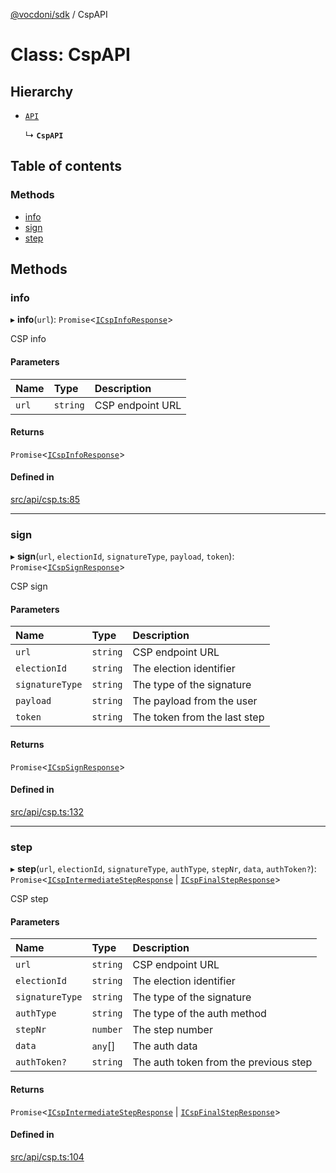 [@vocdoni/sdk](/sdk) / CspAPI

# Class: CspAPI

## Hierarchy

- [`API`](API)

  ↳ **`CspAPI`**

## Table of contents

### Methods

- [info](CspAPI#info)
- [sign](CspAPI#sign)
- [step](CspAPI#step)

## Methods

### info

▸ **info**(`url`): `Promise`\<[`ICspInfoResponse`](../interfaces/ICspInfoResponse)\>

CSP info

#### Parameters

| Name | Type | Description |
| :------ | :------ | :------ |
| `url` | `string` | CSP endpoint URL |

#### Returns

`Promise`\<[`ICspInfoResponse`](../interfaces/ICspInfoResponse)\>

#### Defined in

[src/api/csp.ts:85](https://github.com/vocdoni/vocdoni-sdk/blob/179c92b4cecfec787d968dc02b519f64ee15c5d3/src/api/csp.ts#L85)

___

### sign

▸ **sign**(`url`, `electionId`, `signatureType`, `payload`, `token`): `Promise`\<[`ICspSignResponse`](../interfaces/ICspSignResponse)\>

CSP sign

#### Parameters

| Name | Type | Description |
| :------ | :------ | :------ |
| `url` | `string` | CSP endpoint URL |
| `electionId` | `string` | The election identifier |
| `signatureType` | `string` | The type of the signature |
| `payload` | `string` | The payload from the user |
| `token` | `string` | The token from the last step |

#### Returns

`Promise`\<[`ICspSignResponse`](../interfaces/ICspSignResponse)\>

#### Defined in

[src/api/csp.ts:132](https://github.com/vocdoni/vocdoni-sdk/blob/179c92b4cecfec787d968dc02b519f64ee15c5d3/src/api/csp.ts#L132)

___

### step

▸ **step**(`url`, `electionId`, `signatureType`, `authType`, `stepNr`, `data`, `authToken?`): `Promise`\<[`ICspIntermediateStepResponse`](../interfaces/ICspIntermediateStepResponse.md) \| [`ICspFinalStepResponse`](../interfaces/ICspFinalStepResponse)\>

CSP step

#### Parameters

| Name | Type | Description |
| :------ | :------ | :------ |
| `url` | `string` | CSP endpoint URL |
| `electionId` | `string` | The election identifier |
| `signatureType` | `string` | The type of the signature |
| `authType` | `string` | The type of the auth method |
| `stepNr` | `number` | The step number |
| `data` | `any`[] | The auth data |
| `authToken?` | `string` | The auth token from the previous step |

#### Returns

`Promise`\<[`ICspIntermediateStepResponse`](../interfaces/ICspIntermediateStepResponse.md) \| [`ICspFinalStepResponse`](../interfaces/ICspFinalStepResponse)\>

#### Defined in

[src/api/csp.ts:104](https://github.com/vocdoni/vocdoni-sdk/blob/179c92b4cecfec787d968dc02b519f64ee15c5d3/src/api/csp.ts#L104)
